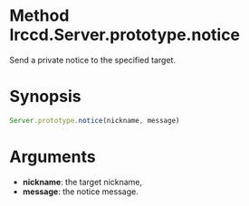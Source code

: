 # Method Irccd.Server.prototype.notice

Send a private notice to the specified target.

# Synopsis

```javascript
Server.prototype.notice(nickname, message)
```

# Arguments

  - **nickname**: the target nickname,
  - **message**: the notice message.
